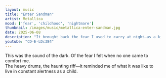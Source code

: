 ```yaml
---
layout: music
title: "Enter Sandman"
artist: Metallica
mood: ['fear', 'childhood', 'nightmare']
thumbnail: /images/music/metallica-enter-sandman.jpg
date: 2025-06-08
description: "It brought back the fear I used to carry at night—as a kid with no protection."
youtube: "CD-E-LDc384"
---
```


This was the sound of the dark. Of the fear I felt when no one came to comfort me.  
The heavy drums, the haunting riff—it reminded me of what it was like to live in constant alertness as a child.
